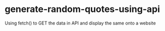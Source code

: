 # generate-random-quotes-using-api
Using fetch() to GET the data in API and display the same onto a website




